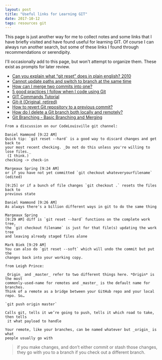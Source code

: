 ```yaml
---
layout: post
title: "Useful links for Learning GIT"
date: 2017-10-12
tags: resources git
---
```


This page is just another way for me to collect notes and some links that I have briefly visited and have found useful for learning GIT. Of course I can always run another search, but some of these links I found through recommendations or serendipity.  

I'll occasionally add to this page, but won't attempt to organize them. These exist as prompts for later review.

* [Can you explain what “git reset” does in plain english? 2010](https://stackoverflow.com/questions/2530060/can-you-explain-what-git-reset-does-in-plain-english#2530073)
* [Cannot update paths and switch to branch at the same time](https://stackoverflow.com/questions/22984262/cannot-update-paths-and-switch-to-branch-at-the-same-time)
* [How can I merge two commits into one?](https://stackoverflow.com/questions/2563632/how-can-i-merge-two-commits-into-one?answertab=active#tab-top)
* [5 good practices I follow when I code using Git](https://tech.olx.com/5-good-practices-i-follow-when-i-code-using-git-71120b57c0f5)
* [GIT Commands Tutorial](https://www.siteground.com/tutorials/git/commands/)
* [Git-it (Original, retired)](https://github.com/jlord/git-it)  
* [How to revert Git repository to a previous commit?](https://stackoverflow.com/questions/4114095/how-to-revert-git-repository-to-a-previous-commit)
* [How do I delete a Git branch both locally and remotely?](https://stackoverflow.com/questions/2003505/how-do-i-delete-a-git-branch-both-locally-and-remotely)
* [Git Branching - Basic Branching and Merging](https://git-scm.com/book/en/v2/Git-Branching-Basic-Branching-and-Merging)

```
From a discussion on our CodeLouisville git channel:  

Daniel Hammond [9:22 AM]
Quick tip: `git reset --hard` is a good way to discard changes and get back to
your most recent checking. _Do not do this unless you're willing to lose files._
 (I think.)
checking -> check-in

Margeaux Spring [9:24 AM]
or if you have not yet committed `git checkout whateveryourfilename` (edited)

[9:25] or if a bunch of file changes `git checkout .` resets the files back to
previous state

Daniel Hammond [9:26 AM]
As always there's a billion different ways in git to do the same thing

Margeaux Spring
[9:29 AM] diff is `git reset --hard` functions on the complete work tree,
the `git checkout filename` is just for that file(s) updating the work tree
and leaving already staged files alone

Mark Biek [9:29 AM]
You can also do `git reset --soft` which will undo the commit but put the
changes back into your working copy.
```  

```
from Leigh Prince:

_Origin_ and _master_ refer to two different things here. *Origin* is the most
commonly-used-name for remotes and _master_ is the default name for branches.
Think of a remote as a bridge between your GitHub repo and your local repo. So…

`git push origin master`

Calls git, tells it we’re going to push, tells it which road to take, then tells
 it what payload to handle

Your remote, like your branches, can be named whatever but _origin_ is what
people usually go with  

```  
> if you make changes, and don’t either commit or stash those changes, they go with you to a branch if you check out a different branch.
